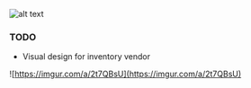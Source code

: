 ![alt text](https://i.imgur.com/fXeN6BC.png)

### TODO

 - Visual design for inventory vendor

![https://imgur.com/a/2t7QBsU](https://imgur.com/a/2t7QBsU)

